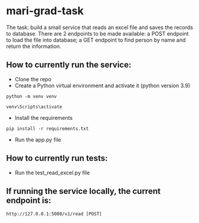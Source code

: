 # mari-grad-task
The task: build a small service that reads an excel file and saves the records to database.​ There are 2 endpoints to be made available: a POST endpoint to load the file into database; a GET endpoint to find person by name and return the information.

## How to currently run the service:
- Clone the repo
- Create a Python virtual environment and activate it (python version 3.9)
```
python -m venv venv
```
```
venv\Scripts\activate
```

- Install the requirements
```
pip install -r requirements.txt
```
- Run the app.py file
  
## How to currently run tests:
- Run the test_read_excel.py file

## If running the service locally, the current endpoint is:
```
http://127.0.0.1:5000/v1/read [POST]
```
